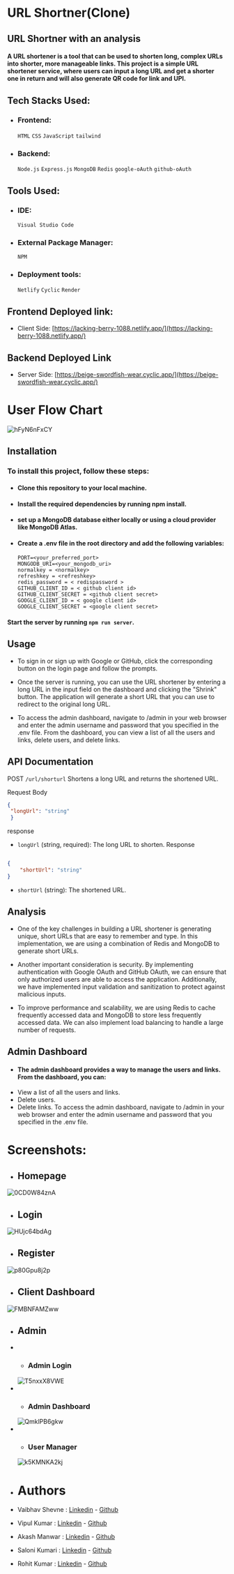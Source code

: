  # URL Shortner(Clone) 
## URL Shortner with an analysis 

#### A URL shortener is a tool that can be used to shorten long, complex URLs into shorter, more manageable links. This project is a simple URL shortener service, where users can input a long URL and get a shorter one in return and will also generate QR code for link and UPI.
## Tech Stacks Used:
- ### Frontend: 
  `HTML` `CSS` `JavaScript` `tailwind`
- ### Backend: 
  `Node.js` `Express.js` `MongoDB` `Redis` `google-oAuth` `github-oAuth`

## Tools Used:
 - ### IDE:
    `Visual Studio Code` 
 - ### External Package Manager: 
    `NPM` 
 - ### Deployment tools:
    `Netlify` `Cyclic` `Render`

## Frontend Deployed link:
- Client Side: [https://lacking-berry-1088.netlify.app/](https://lacking-berry-1088.netlify.app/)

## Backend Deployed Link
- Server Side: [https://beige-swordfish-wear.cyclic.app/](https://beige-swordfish-wear.cyclic.app/)

# User Flow Chart 
<img src="https://imagetolink.com/ib/hFyN6nFxCY.png" alt="hFyN6nFxCY"/>

## Installation
 ### To install this project, follow these steps:

- #### Clone this repository to your local machine.
- #### Install the required dependencies by running npm install.
- #### set up a MongoDB database either locally or using a cloud provider like MongoDB Atlas.
- #### Create a .env file in the root directory and add the following variables: 
      PORT=<your_preferred_port>
      MONGODB_URI=<your_mongodb_uri>
      normalkey = <normalkey>
      refreshkey = <refreshkey>
      redis_password = < redispassword >
      GITHUB_CLIENT_ID = < github client id>
      GITHUB_CLIENT_SECRET = <github client secret>
      GOOGLE_CLIENT_ID = < google client id>
      GOOGLE_CLIENT_SECRET = <google client secret>
                                               
#### Start the server by running `npm run server`.
## Usage
  - To sign in or sign up with Google or GitHub, click the corresponding button on the login page and follow the prompts.
  - Once the server is running, you can use the URL shortener by entering a long URL in the input field on the dashboard and clicking the "Shrink" button. The application will generate a short URL that you can use to redirect to the original long URL.



 - To access the admin dashboard, navigate to /admin in your web browser and enter the admin username and password that you specified in the .env file. From the dashboard, you can view a list of all the users and links, delete users, and delete links.

## API Documentation
POST ```/url/shorturl```
Shortens a long URL and returns the shortened URL.

   Request Body
   ```json
   {
    "longUrl": "string"
    }

```
response

- `longUrl` (string, required): The long URL to shorten.
Response
```json

{
    "shortUrl": "string"
}
```
- `shortUrl` (string): The shortened URL.

## Analysis
-  One of the key challenges in building a URL shortener is generating unique, short URLs that are easy to remember and type. In this implementation, we are using a combination of Redis and MongoDB to generate short URLs.

- Another important consideration is security. By implementing authentication with Google OAuth and GitHub OAuth, we can ensure that only authorized users are able to access the application. Additionally, we have implemented input validation and sanitization to protect against malicious inputs.

- To improve performance and scalability, we are using Redis to cache frequently accessed data and MongoDB to store less frequently accessed data. We can also implement load balancing to handle a large number of requests.

## Admin Dashboard
- #### The admin dashboard provides a way to manage the users and links. From the dashboard, you can:
- View a list of all the users and links.
- Delete users.
- Delete links.
To access the admin dashboard, navigate to /admin in your web browser and enter the admin username and password that you specified in the .env file.

# Screenshots:
- ## Homepage
<img src="https://imagetolink.com/ib/0CD0W84znA.png" alt="0CD0W84znA"/>

- ## Login
<img src="https://imagetolink.com/ib/HUjc64bdAg.png" alt="HUjc64bdAg"/>
  
- ## Register
<img src="https://imagetolink.com/ib/p80Gpu8j2p.png" alt="p80Gpu8j2p"/>
  
- ## Client Dashboard
<img src="https://imagetolink.com/ib/FMBNFAMZww.png" alt="FMBNFAMZww"/>
  
- ## Admin
  
- - ### Admin Login
  <img src="https://imagetolink.com/ib/T5nxxX8VWE.png" alt="T5nxxX8VWE"/>
  
- - ### Admin Dashboard
  <img src="https://imagetolink.com/ib/QmklPB6gkw.png" alt="QmklPB6gkw"/>
  
- - ### User Manager
  <img src="https://imagetolink.com/ib/k5KMNKA2kj.png" alt="k5KMNKA2kj"/>

- # Authors

- Vaibhav Shevne :  [Linkedin](https://www.linkedin.com/in/vaibhav-shevne-1b1935170/) - [Github](https://github.com/vaibhzz101/)
- Vipul Kumar :  [Linkedin](https://www.linkedin.com/in/vipul-kumar-931a021b8) - [Github](https://github.com/vaibhzz101/)
- Akash Manwar :  [Linkedin](https://www.linkedin.com/in/akash-manwar-574277248/) - [Github](https://github.com/AkashManwar2506)
- Saloni Kumari :  [Linkedin](https://www.linkedin.com/in/saloni0021/) - [Github](https://github.com/Saloni0282)
- Rohit Kumar :  [Linkedin](https://www.linkedin.com/in/rohit-kumar824/) - [Github](https://github.com/rohitsingh1816/)


